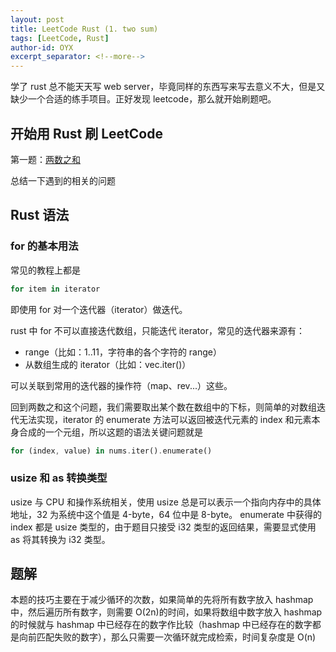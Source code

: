 ```yaml
---
layout: post
title: LeetCode Rust (1. two sum)
tags: [LeetCode, Rust]
author-id: OYX
excerpt_separator: <!--more-->
---
```


学了 rust 总不能天天写 web server，毕竟同样的东西写来写去意义不大，但是又缺少一个合适的练手项目。正好发现 leetcode，那么就开始刷题吧。

## 开始用 Rust 刷 LeetCode

第一题：[两数之和](https://leetcode-cn.com/problems/two-sum)

<!--more-->

总结一下遇到的相关的问题

## Rust 语法

### for 的基本用法

常见的教程上都是

```rust
for item in iterator
```

即使用 for 对一个迭代器（iterator）做迭代。

rust 中 for 不可以直接迭代数组，只能迭代 iterator，常见的迭代器来源有：

- range（比如：1..11，字符串的各个字符的 range）
- 从数组生成的 iterator（比如：vec.iter()）

可以关联到常用的迭代器的操作符（map、rev...）这些。

回到两数之和这个问题，我们需要取出某个数在数组中的下标，则简单的对数组迭代无法实现，iterator 的 enumerate 方法可以返回被迭代元素的 index 和元素本身合成的一个元组，所以这题的语法关键问题就是

```rust
for (index, value) in nums.iter().enumerate()
```

### usize 和 as 转换类型

usize 与 CPU 和操作系统相关，使用 usize 总是可以表示一个指向内存中的具体地址，32 为系统中这个值是 4-byte，64 位中是 8-byte。
enumerate 中获得的 index 都是 usize 类型的，由于题目只接受 i32 类型的返回结果，需要显式使用 as 将其转换为 i32 类型。

## 题解

本题的技巧主要在于减少循环的次数，如果简单的先将所有数字放入 hashmap 中，然后遍历所有数字，则需要 O(2n)的时间，如果将数组中数字放入 hashmap 的时候就与 hashmap 中已经存在的数字作比较（hashmap 中已经存在的数字都是向前匹配失败的数字），那么只需要一次循环就完成检索，时间复杂度是 O(n)
